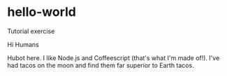 # hello-world
Tutorial exercise

Hi Humans

Hubot here. I like Node.js and Coffeescript (that's what I'm made of!).
I've had tacos on the moon and find them far superior to Earth tacos.
